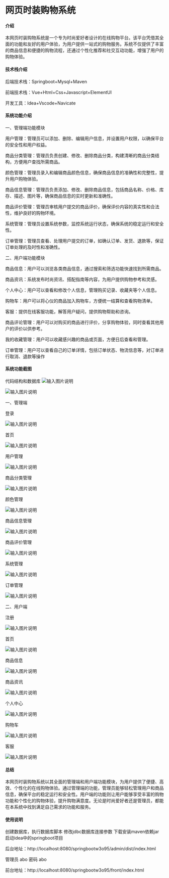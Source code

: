 # 网页时装购物系统

#### 介绍
本网页时装购物系统是一个专为时尚爱好者设计的在线购物平台。该平台凭借其全面的功能和友好的用户体验，为用户提供一站式的购物服务。系统不仅提供了丰富的商品信息和便捷的购物流程，还通过个性化推荐和社交互动功能，增强了用户的购物体验。

#### 技术栈介绍
后端技术栈：Springboot+Mysql+Maven

前端技术栈：Vue+Html+Css+Javascript+ElementUI

开发工具：Idea+Vscode+Navicate


#### 系统功能介绍

一、管理端功能模块

用户管理：管理员可以添加、删除、编辑用户信息，并设置用户权限，以确保平台的安全性和用户权益。  

商品分类管理：管理员负责创建、修改、删除商品分类，构建清晰的商品分类结构，方便用户查找所需商品。  
  
颜色管理：管理员录入和编辑商品颜色信息，确保商品信息的准确性和完整性，提升用户购物体验。  

商品信息管理：管理员负责添加、修改、删除商品信息，包括商品名称、价格、库存、描述、图片等，确保商品信息的实时更新和准确性。  

商品评价管理：管理员审核用户提交的商品评价，确保评价内容的真实性和合法性，维护良好的购物环境。  

系统管理：管理员设置系统参数，监控系统运行状态，确保系统的稳定运行和安全性。  

订单管理：管理员查看、处理用户提交的订单，如确认订单、发货、退款等，保证订单处理的及时性和准确性。  

二、用户端功能模块

商品信息：用户可以浏览各类商品信息，通过搜索和筛选功能快速找到所需商品。  

商品资讯：系统发布时尚资讯、搭配指南等内容，为用户提供购物参考和灵感。  

个人中心：用户可以查看和修改个人信息，管理购买记录、收藏夹等个人信息。  

购物车：用户可以将心仪的商品加入购物车，方便统一结算和查看购物清单。  

客服：提供在线客服功能，解答用户疑问，提供购物帮助和咨询。 

商品评论管理：用户可以对购买的商品进行评价，分享购物体验，同时查看其他用户的评价以供参考。 

我的收藏管理：用户可以收藏感兴趣的商品或页面，方便日后查看和管理。  

订单管理：用户可以查看自己的订单详情，包括订单状态、物流信息等，对订单进行取消、退款等操作

#### 系统功能截图

代码结构和数据库
![输入图片说明](images/1314e54a0d8c9fc2e3325ca3cb53278.png)

![输入图片说明](images/5e9b35699ed528d8335e0686e3c0540.png)

一、管理端

登录

![输入图片说明](images/365fac96c661bb2f64e2ff75f5f4c87.png)

首页

![输入图片说明](images/7294b78c983f79d21b1046086e4561b.png)

用户管理

![输入图片说明](images/3c5b6f9e09d623108e543f3980b9c4d.png)

商品分类管理

![输入图片说明](images/91b2f167823913c39535f7fa70add6d.png)

颜色管理

![输入图片说明](images/92de40d9313e89212a0092adb41278c.png)

商品信息管理

![输入图片说明](images/0843fcb5f298e046fb90fb7f42226e3.png)

商品评价管理

![输入图片说明](images/59af272eef42e1f88bc9b506e5c75a9.png)

系统管理

![输入图片说明](images/9b226a1d63a1151f6e5395ab88f8a34.png)

订单管理

![输入图片说明](images/8b3b0047910a75ac7ee02897457f3c5.png)

二、用户端

注册

![输入图片说明](images/ee87f00b03e34cf2fbef92d740a2670.png)

首页

![输入图片说明](images/830cc125f75775917584beadc5b8d13.png)

商品信息

![输入图片说明](images/8effb38981de5fda87a3ec640986a07.png)

商品资讯

![输入图片说明](images/5b827d94e6f20a0942d67cc78129fb3.png)

个人中心

![输入图片说明](images/6c0270a3d1cae2154919bf0d021ebaf.png)

购物车

![输入图片说明](images/3e18d74ea80c7a762ad8bcd711e3b0f.png)

客服

![输入图片说明](images/c9803f7f53c174217cb736f9532d9bc.png)


#### 总结

本网页时装购物系统以其全面的管理端和用户端功能模块，为用户提供了便捷、高效、个性化的在线购物体验。通过管理端的功能，管理员能够轻松管理用户和商品信息，确保平台的稳定运行和安全性。用户端的功能则让用户能够享受丰富的购物功能和个性化的购物体验，提升购物满意度。无论是时尚爱好者还是管理员，都能在本系统中找到满足自己需求的功能和服务。


#### 使用说明
创建数据库，执行数据库脚本 修改jdbc数据库连接参数 下载安装maven依赖jar 启动idea中的springboot项目

后台地址：http://localhost:8080/springbootw3o95/admin/dist/index.html

管理员  abo 密码 abo

前台地址：http://localhost:8080/springbootw3o95/front/index.html
